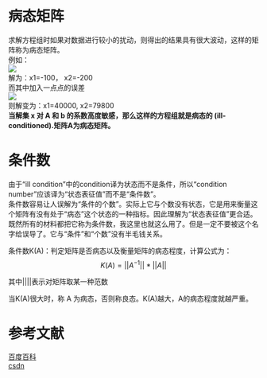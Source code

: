 # 病态矩阵

求解方程组时如果对数据进行较小的扰动，则得出的结果具有很大波动，这样的矩阵称为病态矩阵。  
例如：  
![](http://images.cnitblog.com/blog/533521/201307/27172947-68655c09a66246589aada2b04ed882b0.png)  
解为：x1=-100， x2=-200  
而其中加入一点点的误差  
![](http://images.cnitblog.com/blog/533521/201307/27172954-ea9927a3cac7453d9687564b3396b5f5.png)  
则解变为：x1=40000, x2=79800  
**当解集 x 对 A 和 b 的系数高度敏感，那么这样的方程组就是病态的 (ill-conditioned).矩阵A为病态矩阵。**

# 条件数  

由于“ill condition”中的condition译为状态而不是条件，所以“condition number”应该译为“状态表征值”而不是“条件数”。  
条件数容易让人误解为“条件的个数”。实际上它与个数没有状态，它是用来衡量这个矩阵有没有处于“病态”这个状态的一种指标。因此理解为“状态表征值”更合适。  
既然所有的材料都把它称为条件数，我这里也就这么用了。但是一定不要被这个名字给误导了。它与“条件”和“个数”没有半毛钱关系。  

条件数K(A)：判定矩阵是否病态以及衡量矩阵的病态程度，计算公式为：
$$
K(A)=||A^{-1}||*||A||
$$

其中||||表示对矩阵取某一种范数

当K(A)很大时，称 A 为病态，否则称良态。K(A)越大，A的病态程度就越严重。

# 参考文献

[百度百科](https://baike.baidu.com/item/%E7%97%85%E6%80%81%E7%9F%A9%E9%98%B5/4257017?fr=aladdin)  
[csdn](https://blog.csdn.net/u011584941/article/details/44625779)